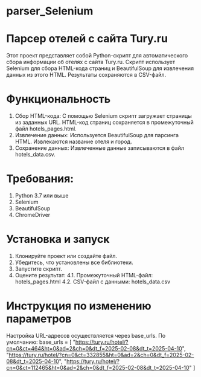 # parser_Selenium
# Парсер отелей с сайта Tury.ru 
Этот проект представляет собой Python-скрипт для автоматического сбора информации об отелях с сайта Tury.ru. Скрипт использует Selenium для сбора HTML-кода страниц и BeautifulSoup для извлечения данных из этого HTML. Результаты сохраняются в CSV-файл.
# Функциональность
1. Сбор HTML-кода:
С помощью Selenium скрипт загружает страницы из заданных URL.
HTML-код страниц сохраняется в промежуточный файл hotels_pages.html.
2. Извлечение данных:
Используется BeautifulSoup для парсинга HTML.
Извлекаются название отеля и город.
3. Сохранение данных:
Извлеченные данные записываются в файл hotels_data.csv.
# Требования: 
1. Python 3.7 или выше
2. Selenium
3. BeautifulSoup
4. ChromeDriver
# Установка и запуск
1. Клонируйте проект или создайте файл.
2. Убедитесь, что установлены все библиотеки.
3. Запустите скрипт.
4. Оцените результат:
4.1. Промежуточный HTML-файл: hotels_pages.html
4.2. CSV-файл с данными: hotels_data.csv
# Инструкция по изменению параметров
Настройка URL-адресов осуществляется через base_urls. 
По умолчанию: 
base_urls = [
    "https://tury.ru/hotel/?cn=0&ct=464&ht=0&ad=2&ch=0&dt_f=2025-02-08&dt_t=2025-04-10",
    "https://tury.ru/hotel/?cn=0&ct=332855&ht=0&ad=2&ch=0&dt_f=2025-02-08&dt_t=2025-04-10",
    "https://tury.ru/hotel/?cn=0&ct=112465&ht=0&ad=2&ch=0&dt_f=2025-02-08&dt_t=2025-04-10"
]

